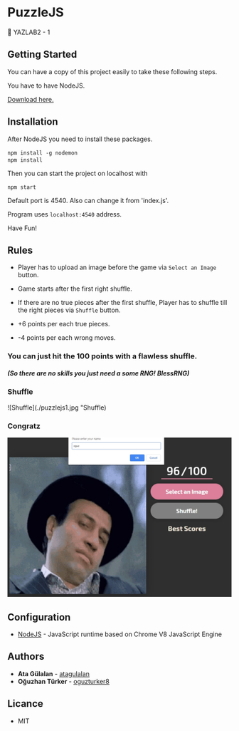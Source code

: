 # PuzzleJS
🧩 YAZLAB2 - 1

## Getting Started

You can have a copy of this project easily to take these following steps.

You have to have NodeJS.

[Download here.](https://nodejs.org/en/download/)

## Installation 

After NodeJS you need to install these packages.

```
npm install -g nodemon
npm install
```

Then you can start the project on localhost with

```
npm start
```

Default port is 4540. Also can change it from 'index.js'.

Program uses `localhost:4540` address.

Have Fun!

## Rules

+ Player has to upload an image before the game via `Select an Image` button.

+ Game starts after the first right shuffle.

+ If there are no true pieces after the first shuffle, Player has to shuffle till the right pieces via `Shuffle` button.

+ +6 points per each true pieces.

+ -4 points per each wrong moves.


### You can just hit the 100 points with a flawless shuffle. 

##### (So there are no skills you just need a some RNG! **BlessRNG**)

### Shuffle
![Shuffle](./puzzlejs1.jpg "Shuffle)

### Congratz
![Congratz](./puzzlejs2.jpg "Congratz")

## Configuration

* [NodeJS](https://nodejs.org/en/) - JavaScript runtime based on Chrome V8 JavaScript Engine

## Authors

- **Ata Gülalan**  - [atagulalan](https://github.com/atagulalan)
- **Oğuzhan Türker** - [oguzturker8](https://github.com/oguzturker8)

## Licance

* MIT
